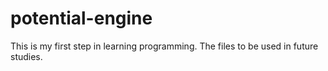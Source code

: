 # potential-engine
This is my first step in learning programming.
The files to be used in future studies.

